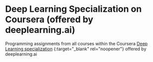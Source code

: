 # Deep Learning Specialization on Coursera (offered by deeplearning.ai)
 Programming assignments from all courses within the Coursera [Deep Learning specialization](https://www.coursera.org/specializations/deep-learning) {:target="_blank" rel="noopener"} offered by deeplearning.ai

